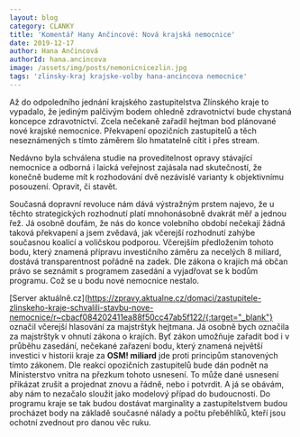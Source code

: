 ```yaml
---
layout: blog
category: CLANKY
title: 'Komentář Hany Ančincové: Nová krajská nemocnice'
date: 2019-12-17
author: Hana Ančincová
authorId: hana.ancincova
image: /assets/img/posts/nemonicnicezlin.jpg
tags: 'zlinsky-kraj krajske-volby hana-ancincova nemocnice'
---
```


Až do odpoledního jednání krajského zastupitelstva Zlínského kraje to vypadalo, že jediným palčivým bodem ohledně zdravotnictví bude chystaná koncepce zdravotnictví. Zcela nečekaně zařadil hejtman bod plánované nové krajské nemocnice. Překvapení opozičních zastupitelů a těch neseznámených s tímto záměrem šlo hmatatelně cítit i přes stream. 

Nedávno byla schválena studie na proveditelnost opravy stávající nemocnice a odborná i laická veřejnost zajásala nad skutečností, že konečně budeme mít k rozhodování dvě  nezávislé varianty k objektivnímu posouzení. Opravit, či stavět. 

Současná dopravní revoluce nám dává výstražným prstem najevo, že u těchto strategických rozhodnutí platí mnohonásobně dvakrát měř a jednou řež. Já osobně doufám, že nás do konce volebního období nečekají žádná taková překvapení a jsem zvědavá, jak včerejší rozhodnutí zahýbe současnou koalicí a voličskou podporou. Včerejším předložením tohoto bodu, který znamená přípravu investičního záměru za necelých 8 miliard, dostává transparentnost pořádně na zadek. Dle zákona o krajích má občan právo se seznámit s programem zasedání a vyjadřovat se k bodům programu. Což se u bodu nové nemocnice nestalo.   

[Server aktuálně.cz](https://zpravy.aktualne.cz/domaci/zastupitele-zlinskeho-kraje-schvalili-stavbu-nove-nemocnice/r~cbacf084202411ea88f50cc47ab5f122/{:target="_blank"} označil včerejší hlasování za majstrštyk hejtmana. Já osobně bych označila za majstrštyk v ohnutí zákona o krajích. Byť zákon umožňuje zařadit bod i v průběhu zasedání, nečekané zařazení bodu, který znamená největší investici v historii kraje za **OSM! miliard** jde proti principům stanovených tímto zákonem. Dle reakcí opozičních zastupitelů bude dán podnět na Ministerstvo vnitra na přezkum tohoto usnesení. To může dané usnesení přikázat zrušit a projednat znovu a řádně, nebo i potvrdit. A já se obávám, aby nám to nezačalo sloužit jako modelový případ do budoucnosti. Do programu kraje se tak budou dostávat marginality a zastupitelstvem budou procházet body na základě současné nálady a počtu přeběhlíků, kteří jsou ochotní zvednout pro danou věc ruku.

